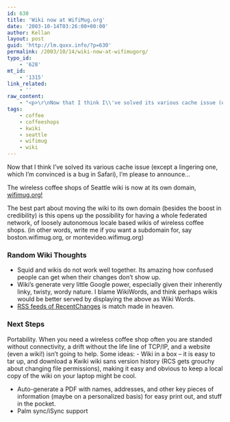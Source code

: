 ```yaml
---
id: 630
title: 'Wiki now at WifiMug.org'
date: '2003-10-14T03:26:00+00:00'
author: Kellan
layout: post
guid: 'http://lm.quxx.info/?p=630'
permalink: /2003/10/14/wiki-now-at-wifimugorg/
typo_id:
    - '628'
mt_id:
    - '1315'
link_related:
    - ''
raw_content:
    - "<p>\r\nNow that I think I\\'ve solved its various cache issue (except a lingering one, which I\\'m convinced is a bug in Safari), I\\'m please to announce...\r\n</p>\r\n<p>\r\nThe wireless coffee shops of Seattle wiki is now at its own domain, <a href=\\\"http://wifimug.org\\\">wifimug.org!</a>\r\n</p>\r\n<p>\r\nThe best part about moving the wiki to its own domain (besides the boost in credibility) is this opens up the possibility for having a whole federated network, of loosely autonomous locale based wikis of wireless coffee shops. (in other words, write me if you want a subdomain for, say boston.wifimug.org, or montevideo.wifimug.org)\r\n</p>\r\n<p>\r\n<h3>Random Wiki Thoughts</h3>\r\n<ul>\r\n<li>Squid and wikis do not work well together.  Its amazing how confused people can get when their changes don\\'t show up.</li>\r\n<li>Wiki\\'s generate very little Google power, especially given their inherently linky, twisty, wordy nature.  I blame WikiWords, and think perhaps wikis would be better served by displaying the above as Wiki Words.</li>\r\n<li><a href=\\\"http://wifimug.org/index.cgi?action=plugin;plugin_name=RSS;edits=15\\\">RSS feeds of RecentChanges</a> is match made in heaven.</li>\r\n</ul>\r\n</p>\r\n\n<p>\r\n<h3>Next Steps</h3>\r\nPortability.  When you need a wireless coffee shop often you are standed without connectivity, a drift without the life line of TCP/IP, and a website (even a wiki!) isn\\'t going to help.  Some ideas:\r\n<ul>\r\n<li>Wiki in a box - it is easy to tar up, and download a Kwiki wiki sans version history (RCS gets grouchy about changing file permissions), making it easy and obvious to keep a local copy of the wiki on your laptop might be cool.</li>\r\n<li>Auto-generate a PDF with names, addresses, and other key pieces of information (maybe on a personalized basis) for easy print out, and stuff in the pocket.</li>\r\n<li>Palm sync/iSync support</li>\r\n</ul>\r\n</p>"
tags:
    - coffee
    - coffeeshops
    - kwiki
    - seattle
    - wifimug
    - wiki
---
```


Now that I think I’ve solved its various cache issue (except a lingering one, which I’m convinced is a bug in Safari), I’m please to announce…

The wireless coffee shops of Seattle wiki is now at its own domain, [wifimug.org!](http://wifimug.org)

The best part about moving the wiki to its own domain (besides the boost in credibility) is this opens up the possibility for having a whole federated network, of loosely autonomous locale based wikis of wireless coffee shops. (in other words, write me if you want a subdomain for, say boston.wifimug.org, or montevideo.wifimug.org)

### Random Wiki Thoughts

- Squid and wikis do not work well together. Its amazing how confused people can get when their changes don’t show up.
- Wiki’s generate very little Google power, especially given their inherently linky, twisty, wordy nature. I blame WikiWords, and think perhaps wikis would be better served by displaying the above as Wiki Words.
- [RSS feeds of RecentChanges](http://wifimug.org/index.cgi?action=plugin;plugin_name=RSS;edits=15) is match made in heaven.

### Next Steps

Portability. When you need a wireless coffee shop often you are standed without connectivity, a drift without the life line of TCP/IP, and a website (even a wiki!) isn’t going to help. Some ideas: - Wiki in a box – it is easy to tar up, and download a Kwiki wiki sans version history (RCS gets grouchy about changing file permissions), making it easy and obvious to keep a local copy of the wiki on your laptop might be cool.
- Auto-generate a PDF with names, addresses, and other key pieces of information (maybe on a personalized basis) for easy print out, and stuff in the pocket.
- Palm sync/iSync support